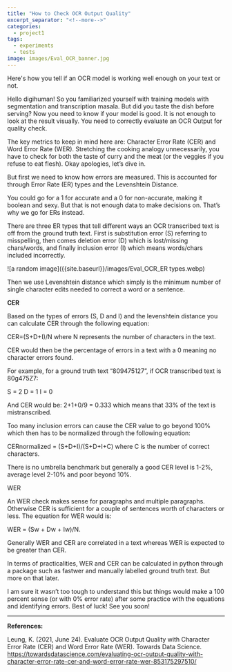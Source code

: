```yaml
---
title: "How to Check OCR Output Quality"
excerpt_separator: "<!--more-->"
categories:
  - project1
tags:
  - experiments
  - tests
image: images/Eval_OCR_banner.jpg
---
```


Here's how you tell if an OCR model is working well enough on your text or not.
<!--more-->

Hello digihuman! So you familiarized yourself with training models with segmentation and transcription masala.
But did you taste the dish before serving? Now you need to know if your model is good.
It is not enough to look at the result visually. You need to correctly evaluate an OCR Output for quality check.


The key metrics to keep in mind here are: Character Error Rate (CER) and Word Error Rate (WER). 
Stretching the cooking analogy unnecessarily, you have to check for both the taste of curry and the meat (or the veggies if you refuse to eat flesh). 
Okay apologies, let’s dive in.


But first we need to know how errors are measured. This is accounted for through Error Rate (ER) types and the Levenshtein Distance. 


You could go for a 1 for accurate and a 0 for non-accurate, making it boolean and sexy. 
But that is not enough data to make decisions on. That’s why we go for ERs instead.


There are three ER types that tell different ways an OCR transcribed text is off from the ground truth text. 
First is substitution error (S) referring to misspelling, then comes deletion error (D) which is lost/missing chars/words, and 
finally inclusion error (I) which means words/chars included incorrectly. 


![a random image]({{site.baseurl}}/images/Eval_OCR_ER types.webp)


Then we use Levenshtein distance which simply is the minimum number of single character edits needed to correct a word or a sentence.


**CER**


Based on the types of errors (S, D and I) and the levenshtein distance you can calculate CER through the following equation: 


CER=(S+D+I)/N where N represents the number of characters in the text. 


CER would then be the percentage of errors in a text with a 0 meaning no character errors found.


For example, for a ground truth text “809475127”, if OCR transcribed text is 80g475Z7:


S = 2
D =  1
I = 0


And CER would be: 2+1+0/9 = 0.333 which means that 33% of the text is mistranscribed.


Too many inclusion errors can cause the CER value to go beyond 100% which then has to be normalized through the following equation: 


CERnormalized = (S+D+I)/(S+D+I+C) where C is the number of correct characters. 


There is no umbrella benchmark but generally a good CER level is 1-2%, average level 2-10% and poor beyond 10%.


WER


An WER check makes sense for paragraphs and multiple paragraphs. 
Otherwise CER is sufficient for a couple of sentences worth of characters or less. 
The equation for WER would is:


WER = (Sw + Dw + Iw)/N. 


Generally WER and CER are correlated in a text whereas WER is expected to be greater than CER. 


In terms of practicalities, WER and CER can be calculated in python through a package such as fastwer and manually labelled ground truth text. 
But more on that later. 


I am sure it wasn’t too tough to understand this but 
things would make a 100 percent sense (or with 0% error rate) after some practice with the equations and identifying errors. 
Best of luck! See you soon!


----------------------------------------------------------

**References:**


Leung, K. (2021, June 24). Evaluate OCR Output Quality with Character Error Rate (CER) and Word Error Rate (WER). Towards Data Science. 
https://towardsdatascience.com/evaluating-ocr-output-quality-with-character-error-rate-cer-and-word-error-rate-wer-853175297510/

